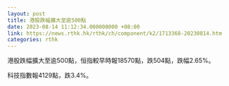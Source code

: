 ```yaml
---
layout: post
title: 港股跌幅擴大至逾500點
date: 2023-08-14 11:12:34.000000000 +08:00
link: https://news.rthk.hk/rthk/ch/component/k2/1713368-20230814.htm
categories: rthk
---
```


港股跌幅擴大至逾500點，恒指較早時報18570點，跌504點，跌幅2.65%。

科技指數報4129點，跌3.4%。
